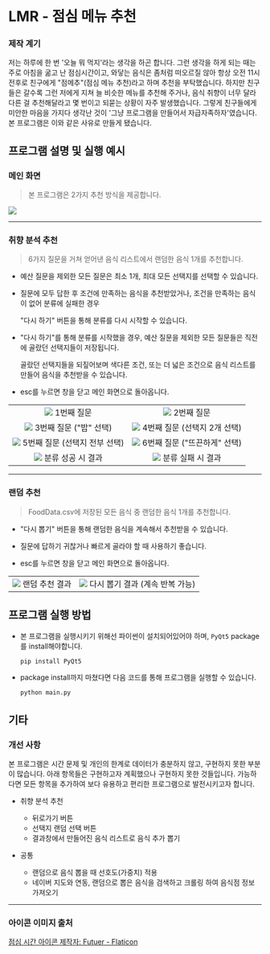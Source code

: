 # LMR - 점심 메뉴 추천

### 제작 계기
저는 하루에 한 번 '오늘 뭐 먹지'라는 생각을 하곤 합니다. 그런 생각을 하게 되는 때는 주로 아침을 굶고 난 점심시간이고, 와닿는 음식은 좀처럼 떠오르질 않아 항상 오전 11시 전후로 친구에게 "점메추"(점심 메뉴 추천)라고 하며 추천을 부탁했습니다. 하지만 친구들은 갈수록 그런 저에게 지쳐 늘 비슷한 메뉴를 추천해 주거나, 음식 취향이 너무 달라 다른 걸 추천해달라고 몇 번이고 되묻는 상황이 자주 발생했습니다. 그렇게 친구들에게 미안한 마음을 가지다 생각난 것이 '그냥 프로그램을 만들어서 자급자족하자'였습니다. 본 프로그램은 이와 같은 사유로 만들게 됐습니다.



## 프로그램 설명 및 실행 예시

### 메인 화면
> 본 프로그램은 2가지 추천 방식을 제공합니다.
  <img src="https://github.com/SSH0906/LMR/assets/144331414/2c8ee7df-5f78-49b4-8f65-42baaa56dd54">

  
***


### 취향 분석 추천
> 6가지 질문을 거쳐 얻어낸 음식 리스트에서 랜덤한 음식 1개를 추천합니다.

- 예산 질문을 제외한 모든 질문은 최소 1개, 최대 모든 선택지를 선택할 수 있습니다.

- 질문에 모두 답한 후 조건에 만족하는 음식을 추천받았거나, 조건을 만족하는 음식이 없어 분류에 실패한 경우

  "다시 하기" 버튼을 통해 분류를 다시 시작할 수 있습니다.

- "다시 하기"를 통해 분류를 시작했을 경우, 예산 질문을 제외한 모든 질문들은 직전에 골랐던 선택지들이 저장됩니다.

  골랐던 선택지들을 되짚어보며 색다른 조건, 또는 더 넓은 조건으로 음식 리스트를 만들어 음식을 추천받을 수 있습니다.

- esc를 누르면 창을 닫고 메인 화면으로 돌아옵니다.

| | | 
|:-------------------------:|:-------------------------:|
|<img src="https://github.com/SSH0906/LMR/assets/144331414/8eaf3013-9619-4e26-8095-e4644e3d20a6"> 1번째 질문 |<img src="https://github.com/SSH0906/LMR/assets/144331414/541df2ff-e0fe-44a4-9b1a-a108af167ccb"> 2번째 질문 |
|<img src="https://github.com/SSH0906/LMR/assets/144331414/f5da9baf-f8c5-443d-ab60-a3d036798d30"> 3번째 질문 ("밥" 선택) | <img src="https://github.com/SSH0906/LMR/assets/144331414/a9873964-f350-4a31-95f0-2225618bdaf6"> 4번째 질문 (선택지 2개 선택) |
|<img src="https://github.com/SSH0906/LMR/assets/144331414/dad7c046-d84a-492b-8a55-cb3ed914ee7d"> 5번째 질문 (선택지 전부 선택) |<img src="https://github.com/SSH0906/LMR/assets/144331414/0503029b-65c3-4661-9b55-7071a58e70f1"> 6번째 질문 ("뜨끈하게" 선택) |
|<img src="https://github.com/SSH0906/LMR/assets/144331414/6ef94caa-fcad-4ecd-b5c5-5adb45666e59"> 분류 성공 시 결과 |<img src="https://github.com/SSH0906/LMR/assets/144331414/e41d2722-f489-4662-83ea-249ac84d2473"> 분류 실패 시 결과 |


***


### 랜덤 추천
> FoodData.csv에 저장된 모든 음식 중 랜덤한 음식 1개를 추천합니다.

- "다시 뽑기" 버튼을 통해 랜덤한 음식을 계속해서 추천받을 수 있습니다.

- 질문에 답하기 귀찮거나 빠르게 골라야 할 때 사용하기 좋습니다.
  
- esc를 누르면 창을 닫고 메인 화면으로 돌아옵니다.


| | | 
|:-------------------------:|:-------------------------:|
|<img src="https://github.com/SSH0906/LMR/assets/144331414/0819c821-efa7-4b30-97b9-cc8bee6f0111"> 랜덤 추천 결과 |<img src="https://github.com/SSH0906/LMR/assets/144331414/29beea04-690e-47fe-a9b5-bffc1c6e9cd6"> 다시 뽑기 결과 (계속 반복 가능) |




## 프로그램 실행 방법

- 본 프로그램을 실행시키기 위해선 파이썬이 설치되어있어야 하며, `PyQt5` package를 install해야합니다.

  ```python
  pip install PyQt5
  ```

- package install까지 마쳤다면 다음 코드를 통해 프로그램을 실행할 수 있습니다.

  ```python
  python main.py
  ```



## 기타


### 개선 사항
본 프로그램은 시간 문제 및 개인의 한계로 데이터가 충분하지 않고, 구현하지 못한 부분이 많습니다. 아래 항목들은 구현하고자 계획했으나 구현하지 못한 것들입니다. 가능하다면 모든 항목을 추가하여 보다 유용하고 편리한 프로그램으로 발전시키고자 합니다.

- 취향 분석 추천
  - 뒤로가기 버튼
  - 선택지 랜덤 선택 버튼
  - 결과창에서 만들어진 음식 리스트로 음식 추가 뽑기
 
- 공통
  - 랜덤으로 음식 뽑을 때 선호도(가중치) 적용
  - 네이버 지도와 연동, 랜덤으로 뽑은 음식을 검색하고 크롤링 하여 음식점 정보 가져오기


***


### 아이콘 이미지 출처
<a href="https://www.flaticon.com/kr/free-icons/-" title="점심 시간 아이콘">점심 시간 아이콘  제작자: Futuer - Flaticon</a>

